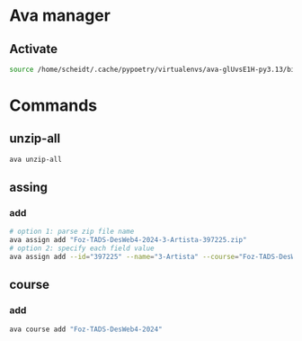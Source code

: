 # Ava manager

## Activate
```bash
source /home/scheidt/.cache/pypoetry/virtualenvs/ava-glUvsE1H-py3.13/bin/activate
```

# Commands

## unzip-all

```bash
ava unzip-all
```


## assing

### add

```bash
# option 1: parse zip file name 
ava assign add "Foz-TADS-DesWeb4-2024-3-Artista-397225.zip"
# option 2: specify each field value
ava assign add --id="397225" --name="3-Artista" --course="Foz-TADS-DesWeb4-2024" 
```


## course

### add

```bash
ava course add "Foz-TADS-DesWeb4-2024"
```
